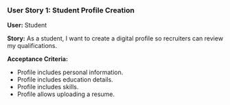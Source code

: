 ### User Story 1: Student Profile Creation

**User:** Student

**Story:**  As a student, I want to create a digital profile so recruiters can review my qualifications.

**Acceptance Criteria:**
- Profile includes personal information.
- Profile includes education details.
- Profile includes skills.
- Profile allows uploading a resume.
